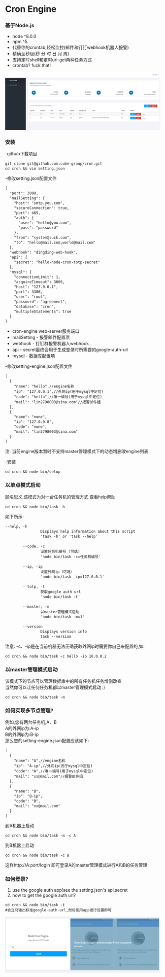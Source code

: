 # Cron Engine
### 基于Node.js
* node ^8.0.0
* npm ^5.
* 代替你的crontab,轻松监控(邮件和钉钉webhook机器人报警)
* 精确至秒级(秒 分 时 日 月 周)
* 支持定时shell和定时url-get两种任务方式
* crontab? fuck that!

![](https://github.com/cube-group/cron/blob/master/public/images/dashboard.png)
### 安装
-github下载项目
```
git clone git@github.com:cube-group/cron.git
cd cron && vim setting.json
```
-修改setting.json配置文件
```
{
  "port": 3000,
  "mailSetting": {
    "host": "smtp.you.com",
    "secureConnection": true,
    "port": 465,
    "auth": {
      "user": "hello@you.com",
      "pass": "password"
    },
    "from": "system@suck.com",
    "to": "hello@mail.com,world@mail.com"
  },
  "webhook": "dingding-web-hook",
  "api": {
    "secret": "hello-node-cron-totp-secret"
  },
  "mysql": {
    "connectionLimit": 1,
    "acquireTimeout": 3000,
    "host": "127.0.0.1",
    "port": 3306,
    "user": "root",
    "password": "agreement",
    "database": "cron",
    "multipleStatements": true
  }
}
```
* cron-engine web-server服务端口
* mailSetting - 报警邮件配置项
* webhook - 钉钉群报警机器人webhook
* api - secret最终会用于生成登录时所需要的google-auth-url
* mysql - 数据库配置项

-修改setting-engine.json配置文件
```
[
  {
    "name": "hello",//engine名称
    "ip": "127.0.0.1",//外网ip(用于mysql中定位)
    "code": "hello",//唯一编号(用于mysql中定位)
    "mail": "lin2798003@sina.com"//报警邮件组
  },
  {
    "name": "none",
    "ip": "127.0.0.8",
    "code": "none",
    "mail": "lin2798003@sina.com"
  }
]
```
注: 当前engine版本暂时不支持master管理模式下的动态增删改engine列表

-安装
```
cd cron && node bin/setup
```
### 以单点模式启动
顾名思义,该模式为对一台任务机的管理方式
查看help帮助
```
cd cron && node bin/task -h
```
如下所示:
```
--help, -h
                Displays help information about this script
                'task -h' or 'task --help'

        --code, -c
                设置任务机编号 (可选)
                'node bin/task -c=任务机编号'

        --ip, -ip
                设置外网ip（可选）
                'node bin/task -ip=127.0.0.1'

        --totp, -t
                获取google auth url
                'node bin/task -t'

        --master, -m
                以master管理模式启动
                'node bin/task -m=1'

        --version
                Displays version info
                task --version
```
注意: -c、-ip是在当前机器无法正确获取外网ip时需要你自己来配置的,如:
```
cd cron && node bin/task -c hello -ip 10.0.0.2
```
### 以master管理模式启动
该模式下的节点可以管理数据库中的所有任务机任务增删改查<br>
当然你可以让任何任务机都以master管理模式启动 :)
```
cd cron && node bin/task -m
```
### 如何实现多节点管理?
例如,您有两台任务机,A、B<br>
A的外网ip为:A-ip<br>
B的外网ip为:B-ip<br>
那么您的setting-engine.json配置应该如下:
```
[
  {
    "name": "A",//engine名称
    "ip": "A-ip",//外网ip(用于mysql中定位)
    "code": "A",//唯一编号(用于mysql中定位)
    "mail": "xx@mail.com"//报警邮件组
  },
  {
    "name": "B",
    "ip": "B-ip",
    "code": "B",
    "mail": "xx@mail.com"
  }
]
```
到A机器上启动
```
cd cron && node bin/task -m -c A
```
到B机器上启动
```
cd cron && node bin/task -c B
```
这样http://A:port/login 即可登录A的master管理模式进行A和B的任务管理
### 如何登录?
1. use the google auth app!see the setting.json's api.secret
2. how to get the google auth url?
```
cd cron && node bin/task -t
#会立马输出标准google-auth-url,然后使用app进行设置即可
```

![](https://github.com/cube-group/cron/blob/master/public/images/login.png)